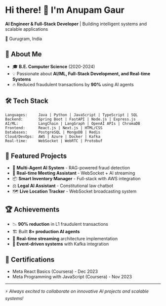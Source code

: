 # Hi there! 👋 I'm Anupam Gaur

**AI Engineer & Full-Stack Developer** | Building intelligent systems and scalable applications

📍 Gurugram, India 

## 🚀 About Me
- 🎓 **B.E. Computer Science** (2020-2024) 
- 💡 Passionate about **AI/ML, Full-Stack Development, and Real-time Systems**
- 🔥 Reduced fraudulent transactions by **90%** using AI agents

<!--## 💼 Experience Highlights
- Built **8+ AI agents** using LangChain & OpenAI APIs
- Developed **RAG system** with FastAPI & PostgreSQL
- Created **IP-based fraud detection** with Spring Boot & Kafka
- Built **real-time meeting assistant** with React.js & LangGraph
- Implemented **WebSocket streaming** for live AI responses
- Integrated **WebRTC** for browser tab sharing & audio transcription
- Developed **RESTful APIs** with Spring Boot
- Built **event-driven architecture** using Kafka & PostgreSQL-->

## 🛠️ Tech Stack
```
Languages:     Java | Python | JavaScript | TypeScript | SQL
Backend:       Spring Boot | FastAPI | Node.js | Express.js
AI/ML:         LangChain | LangGraph | OpenAI APIs | ChromaDB
Frontend:      React.js | Next.js | HTML/CSS
Databases:     PostgreSQL | MongoDB | Redis
Cloud/DevOps:  AWS | Azure | Docker | Kafka
Real-time:     WebSocket | WebRTC | Protobuf
```

<!-- ## 📊 GitHub Stats
![Your GitHub stats](https://github-readme-stats.vercel.app/api?username=yourusername&show_icons=true&theme=dark)-->

## 🎯 Featured Projects
- 🤖 **Multi-Agent AI System** - RAG-powered fraud detection
- 💬 **Real-time Meeting Assistant** - WebSocket + AI streaming
- 📦 **Smart Inventory Manager** - Full-stack with AWS integration
- ⚖️ **Legal AI Assistant** - Constitutional law chatbot
- 🗺️ **Live Location Tracker** - WebSocket broadcasting system

## 🏆 Achievements
- 📉 **90% reduction** in L1 fraudulent transactions
- 🏗️ Built **8+ production AI agents**
- 🚀 **Real-time streaming** architecture implementation
- 🔄 **Event-driven systems** with Kafka integration

## 📜 Certifications
- Meta React Basics (Coursera) - Dec 2023
- Meta Programming with JavaScript (Coursera) - Nov 2023

---
⚡ *Always excited to collaborate on innovative AI projects and scalable systems!*
